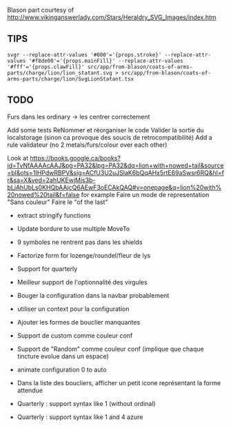 Blason part courtesy of http://www.vikinganswerlady.com/Stars/Heraldry_SVG_Images/index.htm


TIPS
---

```
svgr --replace-attr-values '#000'='{props.stroke}' --replace-attr-values '#f8de00'='{props.mainFill}' --replace-attr-values '#fff'='{props.clawFill}' src/app/from-blason/coats-of-arms-parts/charge/lion/lion_statant.svg > src/app/from-blason/coats-of-arms-parts/charge/lion/SvgLionStatant.tsx
```

TODO
---

Furs dans les ordinary ->  les centrer correctement

Add some tests
ReNommer et réorganiser le code
Valider la sortie du localstorage (sinon ca provoque des soucis de retrocompatibilité)
Add a rule validateur (no 2 metals/furs/colour over each other)

Look at https://books.google.ca/books?id=TvNfAAAAcAAJ&pg=PA32&lpg=PA32&dq=lion+with+nowed+tail&source=bl&ots=1IHPdwRBPV&sig=ACfU3U2uJSlaK6bQqAHx5rtE69aSwsr6RQ&hl=fr&sa=X&ved=2ahUKEwjMjs3b-bLjAhUbLs0KHQbAAjcQ6AEwF3oECAkQAQ#v=onepage&q=lion%20with%20nowed%20tail&f=false for example
Faire un mode de representation "Sans couleur"
Faire le "of the last"
* extract stringify functions
* Update bordure to use multiple MoveTo
* 9 symboles ne rentrent pas dans les shields

* Factorize form for lozenge/roundel/fleur de lys
* Support for quarterly

* Meilleur support de l'optionnalité des virgules
* Bouger la configuration dans la navbar probablement
* utiliser un context pour la configuration
* Ajouter les formes de bouclier manquantes
* Support de custom comme couleur conf
* Support de "Random" comme couleur conf (implique que chaque tincture evolue dans un espace)
* animate configuration 0 to auto 
* Dans la liste des boucliers, afficher un petit icone représentant la forme attendue

* Quarterly : support syntax like 1 (without ordinal)
* Quarterly : support syntax like 1 and 4 azure
